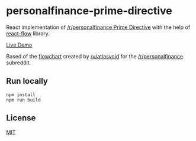 # personalfinance-prime-directive
React implementation of [/r/personalfinance Prime Directive](https://www.reddit.com/r/personalfinance/wiki/commontopics) with the help of [react-flow](https://reactflow.dev/) library.

[Live Demo](https://andynguyen.dev/personalfinance-prime-directive/)

Based of the [flowchart](https://i.imgur.com/lSoUQr2.png) created by [/u/atlasvoid](https://www.reddit.com/user/atlasvoid) for the [/r/personalfinance](https://www.reddit.com/r/personalfinance/) subreddit.

## Run locally
```
npm install
npm run build
```

## License
[MIT](https://choosealicense.com/licenses/mit/)
